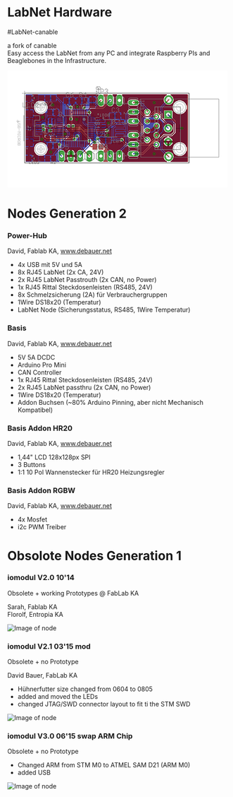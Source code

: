 # LabNet Hardware

#LabNet-canable

a fork of canable  
Easy access the LabNet from any PC and integrate Raspberry PIs and Beaglebones in the Infrastructure.

![Image of canable mod](https://github.com/fablab-ka/LabNet-canable/blob/master/image.jpg?raw=true)

# Nodes Generation 2

### Power-Hub

David, Fablab KA, www.debauer.net

- 4x USB mit 5V und 5A
- 8x RJ45 LabNet (2x CA, 24V)
- 2x RJ45 LabNet Passtrouth (2x CAN, no Power)
- 1x RJ45 Rittal Steckdosenleisten (RS485, 24V)
- 8x Schmelzsicherung (2A) für Verbrauchergruppen
- 1Wire DS18x20 (Temperatur)
- LabNet Node (Sicherungsstatus, RS485, 1Wire Temperatur)

### Basis

David, Fablab KA, www.debauer.net

- 5V 5A DCDC
- Arduino Pro Mini
- CAN Controller
- 1x RJ45 Rittal Steckdosenleisten (RS485, 24V)
- 2x RJ45 LabNet passthru (2x CAN, no Power)
- 1Wire DS18x20 (Temperatur)
- Addon Buchsen (~80% Arduino Pinning, aber nicht Mechanisch Kompatibel)

### Basis Addon HR20

David, Fablab KA, www.debauer.net

- 1,44" LCD 128x128px SPI
- 3 Buttons
- 1:1 10 Pol Wannenstecker für HR20 Heizungsregler

### Basis Addon RGBW

David, Fablab KA, www.debauer.net

- 4x Mosfet
- i2c PWM Treiber

# Obsolote Nodes Generation 1

### iomodul V2.0 10'14
Obsolete + working Prototypes @ FabLab KA

Sarah, Fablab KA  
Florolf, Entropia KA  

![Image of node](http://abload.de/img/imagedkpbv.jpg)

### iomodul V2.1 03'15 mod 

Obsolete + no Prototype

David Bauer, FabLab KA

- Hühnerfutter size changed from 0604 to 0805
- added and moved the LEDs
- changed JTAG/SWD connector layout to fit ti the STM SWD

![Image of node](http://abload.de/img/image3aoeb.jpg) 

### iomodul V3.0 06'15 swap ARM Chip

Obsolete + no Prototype

- Changed ARM from STM M0 to ATMEL SAM D21 (ARM M0)
- added USB

![Image of node](http://abload.de/img/imagepprxw.jpg)